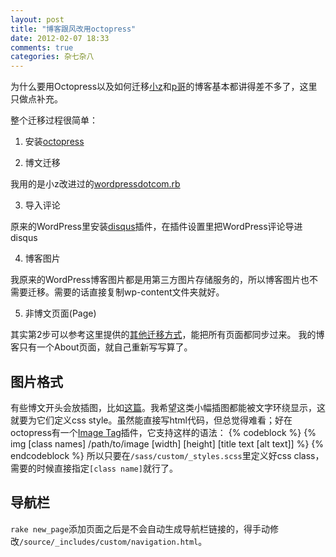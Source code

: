 ```yaml
---
layout: post
title: "博客跟风改用octopress"
date: 2012-02-07 18:33
comments: true
categories: 杂七杂八
---
```

为什么要用Octopress以及如何迁移[小z](http://blog.yxwang.me/2011/11/migrated-to-octopress/)和[p哥](http://chenyufei.info/blog/2011-12-13/migrate-to-octopress/)的博客基本都讲得差不多了，这里只做点补充。

整个迁移过程很简单：

1) 安装[octopress](http://octopress.org/docs/setup/)

2) 博文迁移

我用的是小z改进过的[wordpressdotcom.rb](https://gist.github.com/1403202)

3) 导入评论

原来的WordPress里安装[disqus](http://disqus.com/)插件，在插件设置里把WordPress评论导进disqus

4) 博客图片

我原来的WordPress博客图片都是用第三方图片存储服务的，所以博客图片也不需要迁移。需要的话直接复制wp-content文件夹就好。

5) 非博文页面(Page)

其实第2步可以参考这里提供的[其他迁移方式](https://github.com/mojombo/jekyll/wiki/Blog-Migrations)，能把所有页面都同步过来。
我的博客只有一个About页面，就自己重新写写算了。

## 图片格式
有些博文开头会放插图，比如[这篇](http://xoyo.name/2011/05/why-human-need-tolerant/)。我希望这类小幅插图都能被文字环绕显示，这就要为它们定义css style。虽然能直接写html代码，但总觉得难看；好在octopress有一个[Image Tag](http://octopress.org/docs/plugins/image-tag/)插件，它支持这样的语法：
{% codeblock %}
{% img [class names] /path/to/image [width] [height] [title text [alt text]] %}
{% endcodeblock %}
所以只要在`/sass/custom/_styles.scss`里定义好css class，需要的时候直接指定`[class name]`就行了。

## 导航栏
`rake new_page`添加页面之后是不会自动生成导航栏链接的，得手动修改`/source/_includes/custom/navigation.html`。

